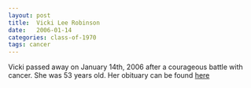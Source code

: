 ```yaml
---
layout: post
title:  Vicki Lee Robinson
date:   2006-01-14
categories: class-of-1970
tags: cancer
---
```

Vicki passed away on January 14th, 2006 after a courageous battle with cancer. She was 53 years old. Her obituary can be found [here](http://tinyurl.com/kb79nu6)
